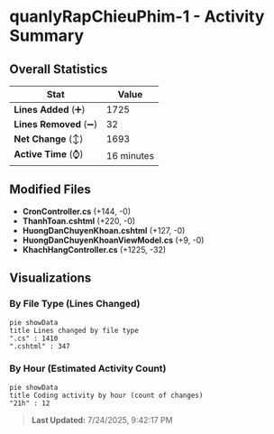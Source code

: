 # quanlyRapChieuPhim-1 - Activity Summary 

## Overall Statistics

| Stat                   | Value                                                             |
| ---------------------- | ----------------------------------------------------------------- |
| **Lines Added** (➕)   | 1725                                          |
| **Lines Removed** (➖) | 32                                        |
| **Net Change** (↕)    | 1693                |
| **Active Time** (⌚)   | 16 minutes |


## Modified Files
- **CronController.cs** (+144, -0)
- **ThanhToan.cshtml** (+220, -0)
- **HuongDanChuyenKhoan.cshtml** (+127, -0)
- **HuongDanChuyenKhoanViewModel.cs** (+9, -0)
- **KhachHangController.cs** (+1225, -32)

## Visualizations

### By File Type (Lines Changed)

```mermaid
pie showData
title Lines changed by file type
".cs" : 1410
".cshtml" : 347
```

### By Hour (Estimated Activity Count)

```mermaid
pie showData
title Coding activity by hour (count of changes)
"21h" : 12
```


> **Last Updated:** 7/24/2025, 9:42:17 PM